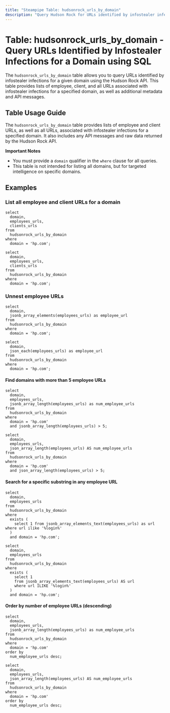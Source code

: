 ```yaml
---
title: "Steampipe Table: hudsonrock_urls_by_domain"
description: "Query Hudson Rock for URLs identified by infostealer infections for a given domain with SQL."
---
```


# Table: hudsonrock_urls_by_domain - Query URLs Identified by Infostealer Infections for a Domain using SQL

The `hudsonrock_urls_by_domain` table allows you to query URLs identified by infostealer infections for a given domain using the Hudson Rock API. This table provides lists of employee, client, and all URLs associated with infostealer infections for a specified domain, as well as additional metadata and API messages.

## Table Usage Guide

The `hudsonrock_urls_by_domain` table provides lists of employee and client URLs, as well as all URLs, associated with infostealer infections for a specified domain. It also includes any API messages and raw data returned by the Hudson Rock API.

**Important Notes**
- You must provide a `domain` qualifier in the `where` clause for all queries.
- This table is not intended for listing all domains, but for targeted intelligence on specific domains.

## Examples

### List all employee and client URLs for a domain

```sql+postgres
select
  domain,
  employees_urls,
  clients_urls
from
  hudsonrock_urls_by_domain
where
  domain = 'hp.com';
```

```sql+sqlite
select
  domain,
  employees_urls,
  clients_urls
from
  hudsonrock_urls_by_domain
where
  domain = 'hp.com';
```

### Unnest employee URLs

```sql+postgres
select
  domain,
  jsonb_array_elements(employees_urls) as employee_url
from
  hudsonrock_urls_by_domain
where
  domain = 'hp.com';
```

```sql+sqlite
select
  domain,
  json_each(employees_urls) as employee_url
from
  hudsonrock_urls_by_domain
where
  domain = 'hp.com';
```

#### Find domains with more than 5 employee URLs

```sql+postgres
select
  domain,
  employees_urls,
  jsonb_array_length(employees_urls) as num_employee_urls
from
  hudsonrock_urls_by_domain
where
  domain = 'hp.com'
  and jsonb_array_length(employees_urls) > 5;
```

```sql+sqlite
select
  domain,
  employees_urls,
  json_array_length(employees_urls) AS num_employee_urls
from
  hudsonrock_urls_by_domain
where
  domain = 'hp.com'
  and json_array_length(employees_urls) > 5;
```

#### Search for a specific substring in any employee URL

```sql+postgres
select
  domain,
  employees_urls
from
  hudsonrock_urls_by_domain
where
  exists (
    select 1 from jsonb_array_elements_text(employees_urls) as url where url ilike '%login%'
  )
  and domain = 'hp.com';
```

```sql+sqlite
select
  domain,
  employees_urls
from
  hudsonrock_urls_by_domain
where
  exists (
    select 1
    from jsonb_array_elements_text(employees_urls) AS url
    where url ILIKE '%login%'
  )
  and domain = 'hp.com';
```

#### Order by number of employee URLs (descending)

```sql+postgres
select
  domain,
  employees_urls,
  jsonb_array_length(employees_urls) as num_employee_urls
from
  hudsonrock_urls_by_domain
where
  domain = 'hp.com'
order by
  num_employee_urls desc;
```

```sql+sqlite
select
  domain,
  employees_urls,
  json_array_length(employees_urls) AS num_employee_urls
from
  hudsonrock_urls_by_domain
where
  domain = 'hp.com'
order by
  num_employee_urls desc;
```

